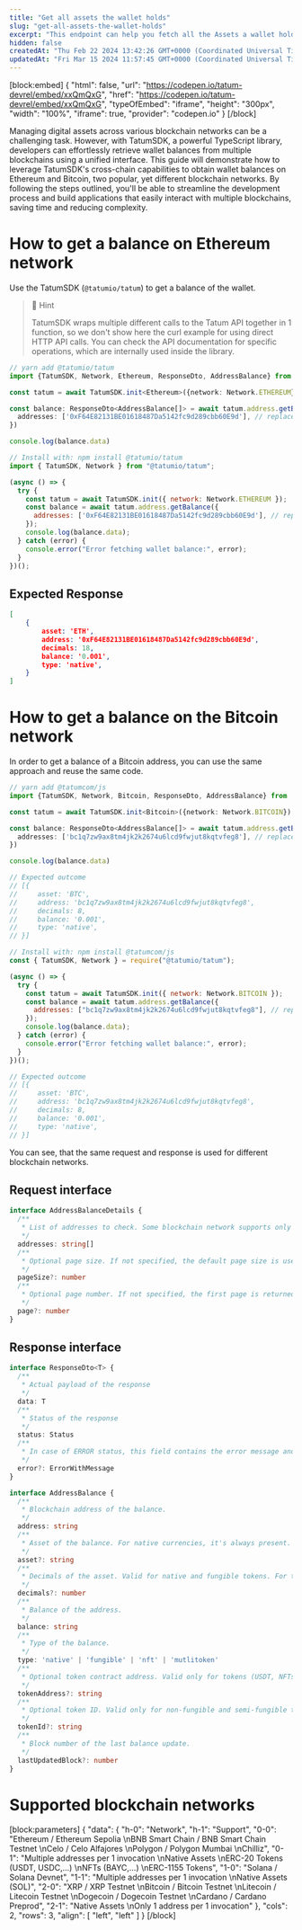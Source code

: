 ```yaml
---
title: "Get all assets the wallet holds"
slug: "get-all-assets-the-wallet-holds"
excerpt: "This endpoint can help you fetch all the Assets a wallet holds including   native tokens, fungible tokens, non fungible tokens & multitokens."
hidden: false
createdAt: "Thu Feb 22 2024 13:42:26 GMT+0000 (Coordinated Universal Time)"
updatedAt: "Fri Mar 15 2024 11:57:45 GMT+0000 (Coordinated Universal Time)"
---
```

[block:embed]
{
  "html": false,
  "url": "https://codepen.io/tatum-devrel/embed/xxQmQxG",
  "href": "https://codepen.io/tatum-devrel/embed/xxQmQxG",
  "typeOfEmbed": "iframe",
  "height": "300px",
  "width": "100%",
  "iframe": true,
  "provider": "codepen.io"
}
[/block]


Managing digital assets across various blockchain networks can be a challenging task. However, with TatumSDK, a powerful TypeScript library, developers can effortlessly retrieve wallet balances from multiple blockchains using a unified interface. This guide will demonstrate how to leverage TatumSDK's cross-chain capabilities to obtain wallet balances on Ethereum and Bitcoin, two popular, yet different blockchain networks. By following the steps outlined, you'll be able to streamline the development process and build applications that easily interact with multiple blockchains, saving time and reducing complexity.

# How to get a balance on Ethereum network

Use the TatumSDK (`@tatumio/tatum`) to get a balance of the wallet.

> 📘 Hint
> 
> TatumSDK wraps multiple different calls to the Tatum API together in 1 function, so we don't show here the curl example for using direct HTTP API calls. You can check the API documentation for specific operations, which are internally used inside the library.

```typescript
// yarn add @tatumio/tatum
import {TatumSDK, Network, Ethereum, ResponseDto, AddressBalance} from '@@tatumio/tatum'

const tatum = await TatumSDK.init<Ethereum>({network: Network.ETHEREUM})

const balance: ResponseDto<AddressBalance[]> = await tatum.address.getBalance({
  addresses: ['0xF64E82131BE01618487Da5142fc9d289cbb60E9d'], // replace with your address
})

console.log(balance.data)
```
```javascript
// Install with: npm install @tatumio/tatum
import { TatumSDK, Network } from "@tatumio/tatum";

(async () => {
  try {
    const tatum = await TatumSDK.init({ network: Network.ETHEREUM });
    const balance = await tatum.address.getBalance({
      addresses: ['0xF64E82131BE01618487Da5142fc9d289cbb60E9d'], // replace with your address
    });
    console.log(balance.data);
  } catch (error) {
    console.error("Error fetching wallet balance:", error);
  }
})();
```

## Expected Response

```json
[
    {
        asset: 'ETH',
        address: '0xF64E82131BE01618487Da5142fc9d289cbb60E9d',
        decimals: 18,
        balance: '0.001',
        type: 'native',
    }
]
```

# How to get a balance on the Bitcoin network

In order to get a balance of a Bitcoin address, you can use the same approach and reuse the same code.

```typescript
// yarn add @tatumcom/js
import {TatumSDK, Network, Bitcoin, ResponseDto, AddressBalance} from '@tatumio/tatum'

const tatum = await TatumSDK.init<Bitcoin>({network: Network.BITCOIN})

const balance: ResponseDto<AddressBalance[]> = await tatum.address.getBalance({
  addresses: ['bc1q7zw9ax8tm4jk2k2674u6lcd9fwjut8kqtvfeg8'], // replace with your address
})

console.log(balance.data)

// Expected outcome
// [{
//     asset: 'BTC',
//     address: 'bc1q7zw9ax8tm4jk2k2674u6lcd9fwjut8kqtvfeg8',
//     decimals: 8,
//     balance: '0.001',
//     type: 'native',
// }]
```
```javascript
// Install with: npm install @tatumcom/js
const { TatumSDK, Network } = require("@tatumio/tatum");

(async () => {
  try {
    const tatum = await TatumSDK.init({ network: Network.BITCOIN });
    const balance = await tatum.address.getBalance({
      addresses: ["bc1q7zw9ax8tm4jk2k2674u6lcd9fwjut8kqtvfeg8"], // replace with your address
    });
    console.log(balance.data);
  } catch (error) {
    console.error("Error fetching wallet balance:", error);
  }
})();

// Expected outcome
// [{
//     asset: 'BTC',
//     address: 'bc1q7zw9ax8tm4jk2k2674u6lcd9fwjut8kqtvfeg8',
//     decimals: 8,
//     balance: '0.001',
//     type: 'native',
// }]
```

You can see, that the same request and response is used for different blockchain networks.

## Request interface

```typescript
interface AddressBalanceDetails {
  /**
   * List of addresses to check. Some blockchain network supports only 1 address at a time
   */
  addresses: string[]
  /**
   * Optional page size. If not specified, the default page size is used, which is 10.
   */
  pageSize?: number
  /**
   * Optional page number. If not specified, the first page is returned.
   */
  page?: number
}
```

## Response interface

```typescript
interface ResponseDto<T> {
  /**
   * Actual payload of the response
   */
  data: T
  /**
   * Status of the response
   */
  status: Status
  /**
   * In case of ERROR status, this field contains the error message and detailed description
   */
  error?: ErrorWithMessage
}

interface AddressBalance {
  /**
   * Blockchain address of the balance.
   */
  address: string
  /**
   * Asset of the balance. For native currencies, it's always present. For tokens, only when readable from the contract `symbol()` method.
   */
  asset?: string
  /**
   * Decimals of the asset. Valid for native and fungible tokens. For tokens, only when readable from the contract `decimals()` method.
   */
  decimals?: number
  /**
   * Balance of the address.
   */
  balance: string
  /**
   * Type of the balance.
   */
  type: 'native' | 'fungible' | 'nft' | 'mutlitoken'
  /**
   * Optional token contract address. Valid only for tokens (USDT, NFTs of any kind), not for native network balances (ETH, BTC).
   */
  tokenAddress?: string
  /**
   * Optional token ID. Valid only for non-fungible and semi-fungible tokens.
   */
  tokenId?: string
  /**
   * Block number of the last balance update.
   */
  lastUpdatedBlock?: number
}
```

# Supported blockchain networks

[block:parameters]
{
  "data": {
    "h-0": "Network",
    "h-1": "Support",
    "0-0": "Ethereum / Ethereum Sepolia  \nBNB Smart Chain / BNB Smart Chain Testnet  \nCelo / Celo Alfajores  \nPolygon / Polygon Mumbai  \nChilliz",
    "0-1": "Multiple addresses per 1 invocation  \nNative Assets  \nERC-20 Tokens (USDT, USDC,...)  \nNFTs (BAYC,...)  \nERC-1155 Tokens",
    "1-0": "Solana / Solana Devnet",
    "1-1": "Multiple addresses per 1 invocation  \nNative Assets (SOL)",
    "2-0": "XRP / XRP Testnet  \nBitcoin / Bitcoin Testnet  \nLitecoin / Litecoin Testnet  \nDogecoin / Dogecoin Testnet  \nCardano / Cardano Preprod",
    "2-1": "Native Assets  \nOnly 1 address per 1 invocation"
  },
  "cols": 2,
  "rows": 3,
  "align": [
    "left",
    "left"
  ]
}
[/block]
